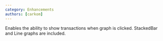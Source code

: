 ```yaml
---
category: Enhancements
authors: [carkom]
---
```


Enables the ability to show transactions when graph is clicked. StackedBar and Line graphs are included.
